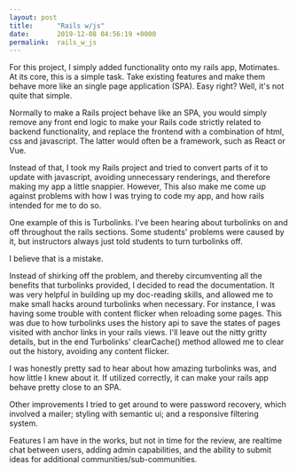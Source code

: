```yaml
---
layout: post
title:      "Rails w/js"
date:       2019-12-08 04:56:19 +0000
permalink:  rails_w_js
---
```



For this project, I simply added functionality onto my rails app, Motimates. At its core, this is a simple task. Take existing features and make them behave more like an single page application (SPA). Easy right? Well, it's not quite that simple.

Normally to make a Rails project behave like an SPA, you would simply remove any front end logic to make your Rails code strictly related to backend functionality, and replace the frontend with a combination of html, css and javascript. The latter would often be a framework, such as React or Vue.

Instead of that, I took my Rails project and tried to convert parts of it to update with javascript, avoiding unnecessary renderings, and therefore making my app a little snappier. However, This also make me come up against problems with how I was trying to code my app, and how rails intended for me to do so.

One example of this is Turbolinks. I've been hearing about turbolinks on and off throughout the rails sections. Some students' problems were caused by it, but instructors always just told students to turn turbolinks off.

I believe that is a mistake.

Instead of shirking off the problem, and thereby circumventing all the benefits that turbolinks provided, I decided to read the documentation. It was very helpful in building up my doc-reading skills, and allowed me to make small hacks around turbolinks when necessary. For instance, I was having some trouble with content flicker when reloading some pages. This was due to how turbolinks uses the history api to save the states of pages visited with anchor links in your rails views. I'll leave out the nitty gritty details, but in the end Turbolinks' clearCache() method allowed me to clear out the history, avoiding any content flicker.

I was honestly pretty sad to hear about how amazing turbolinks was, and how little I knew about it. If utilized correctly, it can make your rails app behave pretty close to an SPA. 

Other improvements I tried to get around to were password recovery, which involved a mailer; styling with semantic ui; and a responsive filtering system.

Features I am have in the works, but not in time for the review, are realtime chat between users, adding admin capabilities, and the ability to submit ideas for additional communities/sub-communities.
